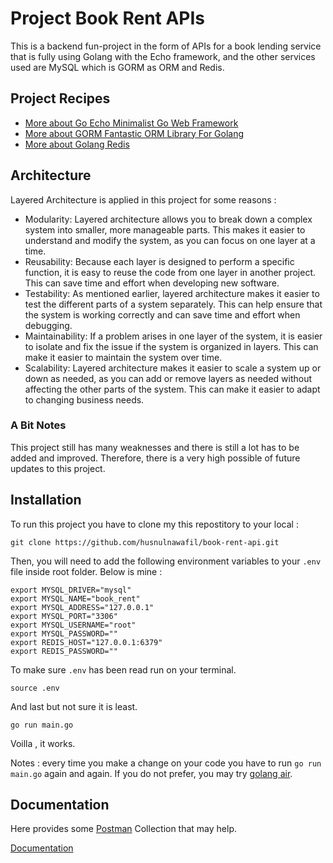 
# Project Book Rent APIs

This is a backend fun-project in the form of APIs for a book lending service that is fully using Golang with the Echo framework, and the other services used are MySQL which is GORM as ORM and Redis.


## Project Recipes

 - [More about Go Echo Minimalist Go Web Framework](https://echo.labstack.com/)
 - [More about GORM Fantastic ORM Library For Golang](https://gorm.io/)
 - [More about Golang Redis](https://redis.uptrace.dev/)

## Architecture
Layered Architecture is applied in this project for some reasons :
- Modularity: Layered architecture allows you to break down a complex system into smaller, more manageable parts. This makes it easier to understand and modify the system, as you can focus on one layer at a time.
- Reusability: Because each layer is designed to perform a specific function, it is easy to reuse the code from one layer in another project. This can save time and effort when developing new software.
- Testability: As mentioned earlier, layered architecture makes it easier to test the different parts of a system separately. This can help ensure that the system is working correctly and can save time and effort when debugging.
- Maintainability: If a problem arises in one layer of the system, it is easier to isolate and fix the issue if the system is organized in layers. This can make it easier to maintain the system over time.
- Scalability: Layered architecture makes it easier to scale a system up or down as needed, as you can add or remove layers as needed without affecting the other parts of the system. This can make it easier to adapt to changing business needs.


### A Bit Notes

This project still has many weaknesses and there is still a lot has to be added and improved. Therefore, there is a very high possible of future updates to this project.


## Installation

To run this project you have to clone my this repostitory to your local :

```git clone https://github.com/husnulnawafil/book-rent-api.git```

Then, you will need to add the following environment variables to your `.env` file inside root folder. Below is mine :

```export APP_PORT="8000"
export MYSQL_DRIVER="mysql"
export MYSQL_NAME="book_rent"
export MYSQL_ADDRESS="127.0.0.1"
export MYSQL_PORT="3306"
export MYSQL_USERNAME="root"
export MYSQL_PASSWORD=""
export REDIS_HOST="127.0.0.1:6379"
export REDIS_PASSWORD=""
```

To make sure `.env` has been read run on your terminal.

```source .env```

And last but not sure it is least.

```go run main.go```

Voilla , it works.

Notes : every time you make a change on your code you have to run ```go run main.go``` again and again. If you do not prefer, you may try [golang air](https://github.com/cosmtrek/air).
## Documentation
Here provides some [Postman](https://www.postman.com/) Collection that may help.

[Documentation](https://github.com/husnulnawafil/book-rent-api/blob/34b8ce4a289a06ee11a904b650c003500d65538f/documentation/book_rent.postman_collection.json)

